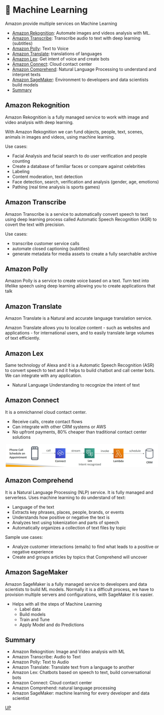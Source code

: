 # 🤖 Machine Learning

Amazon provide multiple services on Machine Learning

- [Amazon Rekognition](#amazon-rekognition): Automate images and videos analysis with ML.
- [Amazon Transcribe](#amazon-transcribe): Transcribe audio to text with deep learning (subtitles)
- [Amazon Polly](#amazon-polly): Text to Voice
- [Amazon Translate](#amazon-translate): translations of languages
- [Amazon Lex](#amazon-lex): Get intent of voice and create bots
- [Amazon Connect](#amazon-connect): Cloud contact center
- [Amazon Comprehend](#amazon-comprehend): Natural Language Processing to understand and interpret texts
- [Amazon SageMaker](#amazon-sageMaker): Environment to developers and data scientists build models
- [Summary](#summary)

## Amazon Rekognition

Amazon Rekognition is a fully managed service to work with image and video analysis with deep learning.

With Amazon Rekognition we can fund objects, people, text, scenes, animals in images and videos, using machine learning.

Use cases:

- Facial Analysis and facial search to do user verification and people counting
- Create a database of familiar faces or compare against celebrities
- Labeling
- Content moderation, text detection
- Face detection, search, verification and analysis (gender, age, emotions)
- Pathing (real time analysis is sports games)

## Amazon Transcribe

Amazon Transcribe is a service to automatically convert speech to text using deep learning process called Automatic Speech Recognition (ASR) to covert the text with precision.

Use cases:

- transcribe customer service calls
- automate closed captioning (subtitles)
- generate metadata for media assets to create a fully searchable archive

## Amazon Polly

Amazon Polly is a service to create voice based on a text. Turn text into lifelike speech using deep learning allowing you to create applications that talk

## Amazon Translate

Amazon Translate is a Natural and accurate language translation service.

Amazon Translate allows you to localize content - such as websites and applications - for international users, and to easily translate large volumes of text efficiently.

## Amazon Lex

Same technology of Alexa and it is a Automatic Speech Recognition (ASR) to convert speech to text and it helps to build chatbot and call center bots. We can integrate with any application.

- Natural Language Understanding to recognize the intent of text

## Amazon Connect

It is a omnichannel cloud contact center.

- Receive calls, create contact flows
- Can integrate with other CRM systems or AWS
- No upfront payments, 80% cheaper than traditional contact center solutions

<p align="center" width="100%"><img src="assets/lex-connect.jpg" alt="shared-responsibility" width="500"/></p>

## Amazon Comprehend

It is a Natural Language Processing (NLP) service. It is fully managed and serverless. Uses machine learning to do understand of text:

- Language of the text
- Extracts key phrases, places, people, brands, or events
- Understands how positive or negative the text is
- Analyzes text using tokenization and parts of speech
- Automatically organizes a collection of text files by topic

Sample use cases:

- Analyze customer interactions (emails) to find what leads to a positive or negative experience
- Create and groups articles by topics that Comprehend will uncover

## Amazon SageMaker

Amazon SageMaker is a fully managed service to developers and data scientists to build ML models. Normally it is a difficult process, we have to provision multiple servers and configurations, with SageMaker it is easier.

- Helps with all the steps of Machine Learning
  - Label data
  - Build models
  - Train and Tune
  - Apply Model and do Predictions

## Summary

- Amazon Rekognition: Image and Video analysis with ML
- Amazon Transcribe: Audio to Text
- Amazon Polly: Text to Audio
- Amazon Translate: Translate text from a language to another
- Amazon Lex: Chatbots based on speech to text, build conversational bots
- Amazon Connect: Cloud contact center
- Amazon Comprehend: natural language processing
- Amazon SageMaker: machine learning for every developer and data scientist

[UP](#-machine-learning)
